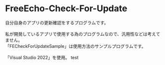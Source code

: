 # FreeEcho-Check-For-Update
自分自身のアプリの更新確認をするプログラムです。<br>
<br>
私が開発しているアプリで使用する為のプログラムなので、汎用性などは考えてません。<br>
「FECheckForUpdateSample」は使用方法のサンプルプログラムです。<br>
<br>
「Visual Studio 2022」を使用。
test
